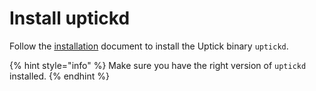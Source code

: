 # Install uptickd

Follow the [installation](https://docs.uptick.network/quickstart/installation) document to install the Uptick binary `uptickd`.

{% hint style="info" %}
Make sure you have the right version of `uptickd` installed.
{% endhint %}
